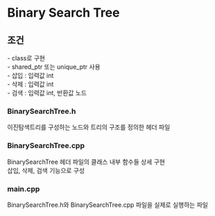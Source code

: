 <h1>Binary Search Tree</h1>
<h2>조건</h2>
    - class로 구현<br/>
    - shared_ptr 또는 unique_ptr 사용<br/>
    - 삽입 : 입력값 int<br/>
    - 삭제 : 입력값 int<br/>
    - 검색 : 입력값 int, 반환값 노드<br/>
<h3>BinarySearchTree.h</h3>
이진탐색트리를 구성하는 노드와 트리의 구조를 정의한 헤더 파일
<h3>BinarySearchTree.cpp</h3>
BinarySearchTree 헤더 파일의 클래스 내부 함수들 상세 구현<br/>
삽입, 삭제, 검색 기능으로 구성
<h3>main.cpp</h3>
BinarySearchTree.h와 BinarySearchTree.cpp 파일을 실제로 실행하는 파일
